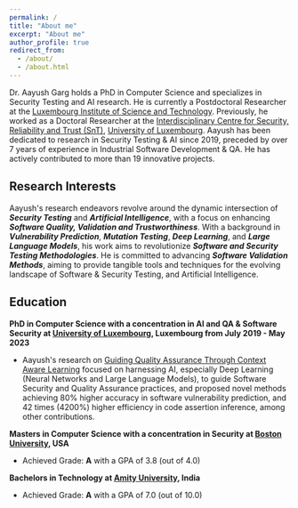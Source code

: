 ```yaml
---
permalink: /
title: "About me"
excerpt: "About me"
author_profile: true
redirect_from: 
  - /about/
  - /about.html
---
```


Dr. Aayush Garg holds a PhD in Computer Science and specializes in Security Testing and AI research. He is currently a Postdoctoral Researcher at the [Luxembourg Institute of Science and Technology](https://www.list.lu). Previously, he worked as a Doctoral Researcher at the [Interdisciplinary Centre for Security, Reliability and Trust (SnT)](https://www.uni.lu/snt), [University of Luxembourg](https://www.uni.lu). Aayush has been dedicated to research in Security Testing & AI since 2019, preceded by over 7 years of experience in Industrial Software Development & QA. He has actively contributed to more than 19 innovative projects.


Research Interests
-
Aayush's research endeavors revolve around the dynamic intersection of **_Security Testing_** and **_Artificial Intelligence_**, with a focus on enhancing **_Software Quality, Validation and Trustworthiness_**. With a background in **_Vulnerability Prediction_**, **_Mutation Testing_**, **_Deep Learning_**, and **_Large Language Models_**, his work aims to revolutionize **_Software and Security Testing Methodologies_**. He is committed to advancing **_Software Validation Methods_**, aiming to provide tangible tools and techniques for the evolving landscape of Software & Security Testing, and Artificial Intelligence.

Education
-
**PhD in Computer Science with a concentration in AI and QA & Software Security at [University of Luxembourg](https://www.uni.lu/), Luxembourg from July 2019 - May 2023**

- Aayush's research on [Guiding Quality Assurance Through Context Aware Learning](https://hdl.handle.net/10993/55042) focused on harnessing AI, especially Deep Learning (Neural Networks and Large Language Models), to guide Software Security and Quality Assurance practices, and proposed novel methods achieving 80% higher accuracy in software vulnerability prediction, and 42 times (4200%) higher efficiency in code assertion inference, among other contributions.

**Masters in Computer Science with a concentration in Security at [Boston University](https://www.bu.edu), USA**

- Achieved Grade: **A** with a GPA of 3.8 (out of 4.0)

**Bachelors in Technology at [Amity University](https://www.amity.edu), India**

- Achieved Grade: **A** with a GPA of 7.0 (out of 10.0)
